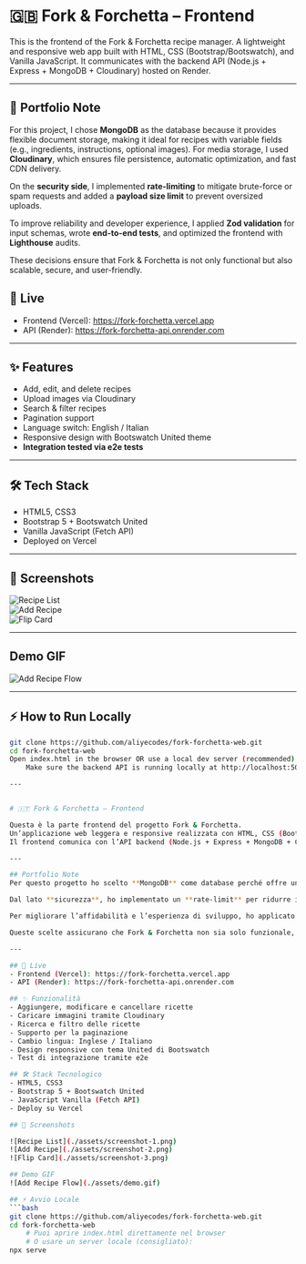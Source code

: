 #  🇬🇧 Fork & Forchetta – Frontend

This is the frontend of the Fork & Forchetta recipe manager.
A lightweight and responsive web app built with HTML, CSS (Bootstrap/Bootswatch), and Vanilla JavaScript.
It communicates with the backend API (Node.js + Express + MongoDB + Cloudinary) hosted on Render.

---
## 📌 Portfolio Note  

For this project, I chose **MongoDB** as the database because it provides flexible document storage, making it ideal for recipes with variable fields (e.g., ingredients, instructions, optional images). For media storage, I used **Cloudinary**, which ensures file persistence, automatic optimization, and fast CDN delivery.  

On the **security side**, I implemented **rate-limiting** to mitigate brute-force or spam requests and added a **payload size limit** to prevent oversized uploads.  

To improve reliability and developer experience, I applied **Zod validation** for input schemas, wrote **end-to-end tests**, and optimized the frontend with **Lighthouse** audits.  

These decisions ensure that Fork & Forchetta is not only functional but also scalable, secure, and user-friendly. 


## 🚀 Live
- Frontend (Vercel): https://fork-forchetta.vercel.app
- API (Render): https://fork-forchetta-api.onrender.com

---

## ✨ Features
- Add, edit, and delete recipes  
- Upload images via Cloudinary  
- Search & filter recipes  
- Pagination support  
- Language switch: English / Italian  
- Responsive design with Bootswatch United theme  
- **Integration tested via e2e tests**

---

## 🛠️ Tech Stack
- HTML5, CSS3
- Bootstrap 5 + Bootswatch United
- Vanilla JavaScript (Fetch API)
- Deployed on Vercel

---

## 📸 Screenshots

![Recipe List](./assets/screenshot-1.png)  
![Add Recipe](./assets/screenshot-2.png)  
![Flip Card](./assets/screenshot-3.png)  

---

## Demo GIF
![Add Recipe Flow](./assets/demo.gif)

---

## ⚡ How to Run Locally
```bash
git clone https://github.com/aliyecodes/fork-forchetta-web.git
cd fork-forchetta-web
Open index.html in the browser OR use a local dev server (recommended): npx serve
    Make sure the backend API is running locally at http://localhost:5000.

---


# 🇮🇹 Fork & Forchetta – Frontend

Questa è la parte frontend del progetto Fork & Forchetta.
Un’applicazione web leggera e responsive realizzata con HTML, CSS (Bootstrap/Bootswatch) e JavaScript Vanilla.
Il frontend comunica con l’API backend (Node.js + Express + MongoDB + Cloudinary) ospitata su Render.

---

## Portfolio Note  
Per questo progetto ho scelto **MongoDB** come database perché offre un’archiviazione flessibile dei documenti, ideale per ricette con campi variabili (es. ingredienti, istruzioni, immagini opzionali). Per l’archiviazione dei media ho utilizzato **Cloudinary**, che garantisce persistenza dei file, ottimizzazione automatica e distribuzione veloce tramite CDN.  

Dal lato **sicurezza**, ho implementato un **rate-limit** per ridurre il rischio di attacchi brute-force o spam e ho aggiunto un **limite alla dimensione dei payload** per prevenire upload eccessivi.  

Per migliorare l’affidabilità e l’esperienza di sviluppo, ho applicato la **validazione con Zod** sugli input, scritto **test end-to-end** e ottimizzato il frontend con le analisi di **Lighthouse**.  

Queste scelte assicurano che Fork & Forchetta non sia solo funzionale, ma anche scalabile, sicuro e facile da usare.

---

## 🚀 Live
- Frontend (Vercel): https://fork-forchetta.vercel.app
- API (Render): https://fork-forchetta-api.onrender.com

## ✨ Funzionalità
- Aggiungere, modificare e cancellare ricette
- Caricare immagini tramite Cloudinary
- Ricerca e filtro delle ricette
- Supporto per la paginazione
- Cambio lingua: Inglese / Italiano
- Design responsive con tema United di Bootswatch
- Test di integrazione tramite e2e

## 🛠️ Stack Tecnologico
- HTML5, CSS3
- Bootstrap 5 + Bootswatch United
- JavaScript Vanilla (Fetch API)
- Deploy su Vercel

## 📸 Screenshots

![Recipe List](./assets/screenshot-1.png)  
![Add Recipe](./assets/screenshot-2.png)  
![Flip Card](./assets/screenshot-3.png)  

## Demo GIF
![Add Recipe Flow](./assets/demo.gif)

## ⚡ Avvio Locale
```bash
git clone https://github.com/aliyecodes/fork-forchetta-web.git
cd fork-forchetta-web
    # Puoi aprire index.html direttamente nel browser
    # O usare un server locale (consigliato):
npx serve
